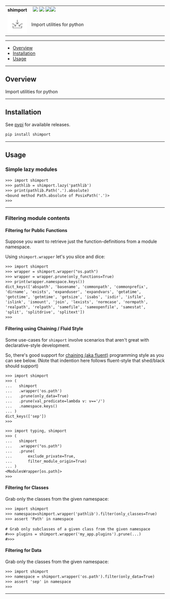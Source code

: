 <table>
  <tr>
    <td colspan=2>
      <strong>shimport</strong>&nbsp;&nbsp;&nbsp;&nbsp;
      <a href=https://pypi.org/project/shimport><img src="https://img.shields.io/pypi/l/shimport.svg"></a>
      <a href=https://pypi.org/project/shimport><img src="https://badge.fury.io/py/shimport.svg"></a>
      <a href="https://github.com/elo-enterprises/shimport/actions/workflows/python-publish.yml"><img src="https://github.com/elo-enterprises/shimport/actions/workflows/python-publish.yml/badge.svg"></a><a href="https://github.com/elo-enterprises/shimport/actions/workflows/python-test.yml"><img src="https://github.com/elo-enterprises/shimport/actions/workflows/python-test.yml/badge.svg"></a>
    </td>
  </tr>
  <tr>
    <td width=15%><img src=https://raw.githubusercontent.com/elo-enterprises/shimport/master/img/icon.png style="width:150px"></td>
    <td>
    Import utilities for python
    </td>
  </tr>
</table>

---------------------------------------------------------------------------------

<div class="toc">
<ul>
<li><a href="#overview">Overview</a></li>
<li><a href="#installation">Installation</a></li>
<li><a href="#usage">Usage</a></li>
</ul>
</div>


---------------------------------------------------------------------------------

## Overview

Import utilities for python 

---------------------------------------------------------------------------------

## Installation

See [pypi](https://pypi.org/project/shimport/) for available releases.

```bash
pip install shimport
```

---------------------------------------------------------------------------------

## Usage

### Simple lazy modules

```pycon
>>> import shimport 
>>> pathlib = shimport.lazy('pathlib')
>>> print(pathlib.Path('.').absolute)
<bound method Path.absolute of PosixPath('.')>
>>>
```

---------------------------------------------------------------------------------

### Filtering module contents

#### Filtering for Public Functions

Suppose you want to retrieve just the function-definitions from a module namespace.  

Using `shimport.wrapper` let's you slice and dice:

```pycon
>>> import shimport
>>> wrapper = shimport.wrapper("os.path")
>>> wrapper = wrapper.prune(only_functions=True)
>>> print(wrapper.namespace.keys())
dict_keys(['abspath', 'basename', 'commonpath', 'commonprefix', 'dirname', 'exists', 'expanduser', 'expandvars', 'getatime', 'getctime', 'getmtime', 'getsize', 'isabs', 'isdir', 'isfile', 'islink', 'ismount', 'join', 'lexists', 'normcase', 'normpath', 'realpath', 'relpath', 'samefile', 'sameopenfile', 'samestat', 'split', 'splitdrive', 'splitext'])
>>>
```

#### Filtering using Chaining / Fluid Style

Some use-cases for `shimport` involve scenarios that aren't great with declarative-style development.  

So, there's good support for [chaining (aka fluent)](https://en.wikipedia.org/wiki/Fluent_interface) programming style as you can see below.  (Note that indention here follows fluent-style that shed/black should support)

```pycon
>>> import shimport 
>>> (
...   shimport
...   .wrapper('os.path')
...   .prune(only_data=True)
...   .prune(val_predicate=lambda v: v=='/')
...   .namespace.keys()
... )
dict_keys(['sep'])
>>>
```

```pycon
>>> import typing, shimport
>>> (
...   shimport
...   .wrapper("os.path")
...   .prune(
...       exclude_private=True,
...       filter_module_origin=True)
... )
<ModulesWrapper[os.path]>
>>>
```

#### Filtering for Classes

Grab only the classes from the given namespace:

```pycon
>>> import shimport 
>>> namespace=shimport.wrapper('pathlib').filter(only_classes=True)
>>> assert 'Path' in namespace

# Grab only subclasses of a given class from the given namespace
#>>> plugins = shimport.wrapper('my_app.plugins').prune(...)
#>>>
```

#### Filtering for Data

Grab only the classes from the given namespace:

```pycon
>>> import shimport 
>>> namespace = shimport.wrapper('os.path').filter(only_data=True)
>>> assert 'sep' in namespace
>>>
```

---------------------------------------------------------------------------------
